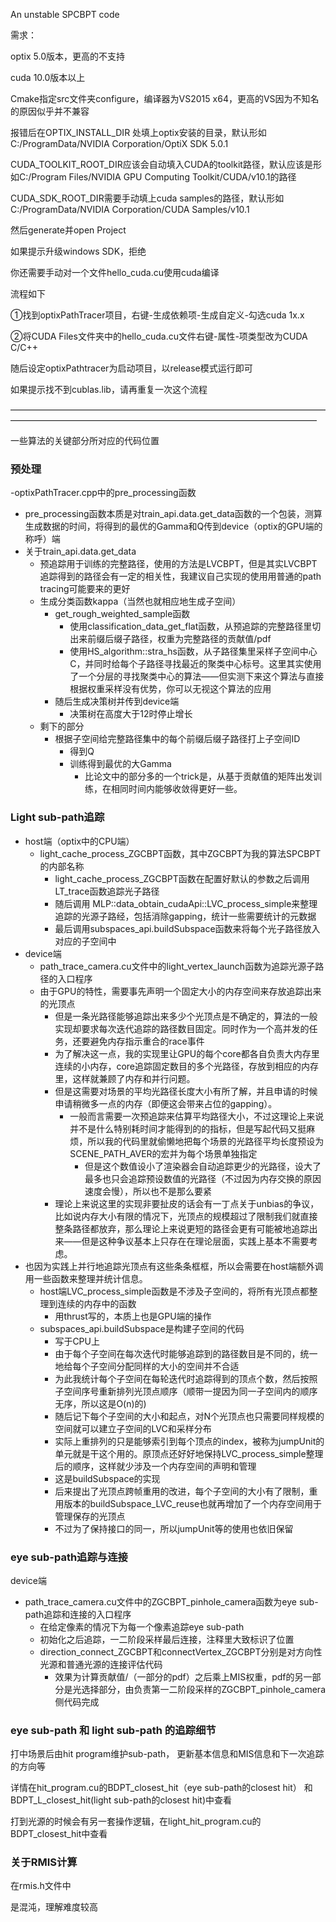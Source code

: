 An unstable SPCBPT code

需求：

optix 5.0版本，更高的不支持

cuda 10.0版本以上

Cmake指定src文件夹configure，编译器为VS2015 x64，更高的VS因为不知名的原因似乎并不兼容

报错后在OPTIX_INSTALL_DIR 处填上optix安装的目录，默认形如C:/ProgramData/NVIDIA Corporation/OptiX SDK 5.0.1

CUDA_TOOLKIT_ROOT_DIR应该会自动填入CUDA的toolkit路径，默认应该是形如C:/Program Files/NVIDIA GPU Computing Toolkit/CUDA/v10.1的路径

CUDA_SDK_ROOT_DIR需要手动填上cuda samples的路径，默认形如C:/ProgramData/NVIDIA Corporation/CUDA Samples/v10.1

然后generate并open Project

如果提示升级windows SDK，拒绝

你还需要手动对一个文件hello_cuda.cu使用cuda编译

流程如下

①找到optixPathTracer项目，右键-生成依赖项-生成自定义-勾选cuda 1x.x

②将CUDA Files文件夹中的hello_cuda.cu文件右键-属性-项类型改为CUDA C/C++

随后设定optixPathtracer为启动项目，以release模式运行即可

如果提示找不到cublas.lib，请再重复一次这个流程

———————————————————————————————————————————————————————————————————————

一些算法的关键部分所对应的代码位置

### 预处理

-optixPathTracer.cpp中的pre_processing函数

* pre_processing函数本质是对train_api.data.get_data函数的一个包装，测算生成数据的时间，将得到的最优的Gamma和Q传到device（optix的GPU端的称呼）端
* 关于train_api.data.get_data
  * 预追踪用于训练的完整路径，使用的方法是LVCBPT，但是其实LVCBPT追踪得到的路径会有一定的相关性，我建议自己实现的使用用普通的path tracing可能要来的更好
  * 生成分类函数kappa（当然也就相应地生成子空间）
    * get_rough_weighted_sample函数
      * 使用classification_data_get_flat函数，从预追踪的完整路径里切出来前缀后缀子路径，权重为完整路径的贡献值/pdf
      * 使用HS_algorithm::stra_hs函数，从子路径集里采样子空间中心C，并同时给每个子路径寻找最近的聚类中心标号。这里其实使用了一个分层的寻找聚类中心的算法——但实测下来这个算法与直接根据权重采样没有优势，你可以无视这个算法的应用
    * 随后生成决策树并传到device端
      * 决策树在高度大于12时停止增长
  * 剩下的部分
    * 根据子空间给完整路径集中的每个前缀后缀子路径打上子空间ID
      * 得到Q
      * 训练得到最优的大Gamma
        * 比论文中的部分多的一个trick是，从基于贡献值的矩阵出发训练，在相同时间内能够收敛得更好一些。

### Light sub-path追踪

* host端（optix中的CPU端）
  * light_cache_process_ZGCBPT函数，其中ZGCBPT为我的算法SPCBPT的内部名称
    * light_cache_process_ZGCBPT函数在配置好默认的参数之后调用LT_trace函数追踪光子路径
    * 随后调用 MLP::data_obtain_cudaApi::LVC_process_simple来整理追踪的光源子路经，包括消除gapping，统计一些需要统计的元数据
    * 最后调用subspaces_api.buildSubspace函数来将每个光子路径放入对应的子空间中
* device端
  * path_trace_camera.cu文件中的light_vertex_launch函数为追踪光源子路径的入口程序
  * 由于GPU的特性，需要事先声明一个固定大小的内存空间来存放追踪出来的光顶点
    * 但是一条光路径能够追踪出来多少个光顶点是不确定的，算法的一般实现却要求每次迭代追踪的路径数目固定。同时作为一个高并发的任务，还要避免内存指示重合的race事件
    * 为了解决这一点，我的实现里让GPU的每个core都各自负责大内存里连续的小内存，core追踪固定数目的多个光路径，存放到相应的内存里，这样就兼顾了内存和并行问题。
    * 但是这需要对场景的平均光路径长度大小有所了解，并且申请的时候申请稍微多一点的内存（即便这会带来占位的gapping）。
      * 一般而言需要一次预追踪来估算平均路径大小，不过这理论上来说并不是什么特别耗时间才能得到的的指标，但是写起代码又挺麻烦，所以我的代码里就偷懒地把每个场景的光路径平均长度预设为SCENE_PATH_AVER的宏并为每个场景单独指定
        * 但是这个数值设小了渲染器会自动追踪更少的光路径，设大了最多也只会追踪预设数值的光路径（不过因为内存交换的原因速度会慢），所以也不是那么要紧
    * 理论上来说这里的实现非要扯皮的话会有一丁点关于unbias的争议，比如说内存大小有限的情况下，光顶点的规模超过了限制我们就直接整条路径都放弃，那么理论上来说更短的路径会更有可能被地追踪出来——但是这种争议基本上只存在在理论层面，实践上基本不需要考虑。
* 也因为实践上并行地追踪光顶点有这些条条框框，所以会需要在host端额外调用一些函数来整理并统计信息。
  * host端LVC_process_simple函数是不涉及子空间的，将所有光顶点都整理到连续的内存中的函数
    * 用thrust写的，本质上也是GPU端的操作
  * subspaces_api.buildSubspace是构建子空间的代码
    * 写于CPU上
    * 由于每个子空间在每次迭代时能够追踪到的路径数目是不同的，统一地给每个子空间分配同样的大小的空间并不合适
    * 为此我统计每个子空间在每轮迭代时追踪得到的顶点个数，然后按照子空间序号重新排列光顶点顺序（顺带一提因为同一子空间内的顺序无序，所以这是O(n)的)
    * 随后记下每个子空间的大小和起点，对N个光顶点也只需要同样规模的空间就可以建立子空间的LVC和采样分布
    * 实际上重排列的只是能够索引到每个顶点的index，被称为jumpUnit的单元就是干这个用的。原顶点还好好地保持LVC_process_simple整理后的顺序，这样就少涉及一个内存空间的声明和管理
    * 这是buildSubspace的实现
    * 后来提出了光顶点跨帧重用的改进，每个子空间的大小有了限制，重用版本的buildSubspace_LVC_reuse也就再增加了一个内存空间用于管理保存的光顶点
    * 不过为了保持接口的同一，所以jumpUnit等的使用也依旧保留

### eye sub-path追踪与连接

device端

* path_trace_camera.cu文件中的ZGCBPT_pinhole_camera函数为eye sub-path追踪和连接的入口程序
  * 在给定像素的情况下为每一个像素追踪eye sub-path
  * 初始化之后追踪，一二阶段采样最后连接，注释里大致标识了位置
  * direction_connect_ZGCBPT和connectVertex_ZGCBPT分别是对方向性光源和普通光源的连接评估代码
    * 效果为计算贡献值/（一部分的pdf）之后乘上MIS权重，pdf的另一部分是光选择部分，由负责第一二阶段采样的ZGCBPT_pinhole_camera侧代码完成

### eye sub-path 和 light sub-path 的追踪细节

打中场景后由hit program维护sub-path， 更新基本信息和MIS信息和下一次追踪的方向等

详情在hit_program.cu的BDPT_closest_hit（eye sub-path的closest hit） 和BDPT_L_closest_hit(light sub-path的closest hit)中查看

打到光源的时候会有另一套操作逻辑，在light_hit_program.cu的BDPT_closest_hit中查看



### 关于RMIS计算

在rmis.h文件中

是混沌，理解难度较高

